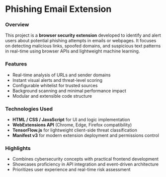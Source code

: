 # Phishing Email Extension

### Overview
This project is a **browser security extension** developed to identify and alert users about potential phishing attempts in emails or webpages. It focuses on detecting malicious links, spoofed domains, and suspicious text patterns in real-time using browser APIs and lightweight machine learning.

### Features
- Real-time analysis of URLs and sender domains  
- Instant visual alerts and threat-level scoring  
- Configurable whitelist for trusted sources  
- Background scanning and minimal performance impact  
- Modular and extensible code structure  

### Technologies Used
- **HTML / CSS / JavaScript** for UI and logic implementation  
- **WebExtensions API** (Chrome, Edge, Firefox compatibility)  
- **TensorFlow.js** for lightweight client-side threat classification  
- **Manifest v3** for modern extension deployment and permissions control  

### Highlights
- Combines cybersecurity concepts with practical frontend development  
- Showcases proficiency in API integration and event-driven architecture  
- Prioritizes user experience and real-time risk assessment  
